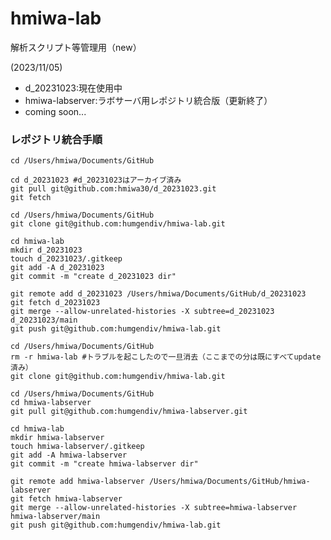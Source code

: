 # hmiwa-lab
解析スクリプト等管理用（new）

(2023/11/05)
* d_20231023:現在使用中
* hmiwa-labserver:ラボサーバ用レポジトリ統合版（更新終了）
* coming soon...

### レポジトリ統合手順

    cd /Users/hmiwa/Documents/GitHub

    cd d_20231023 #d_20231023はアーカイブ済み
    git pull git@github.com:hmiwa30/d_20231023.git
    git fetch

    cd /Users/hmiwa/Documents/GitHub
    git clone git@github.com:humgendiv/hmiwa-lab.git

    cd hmiwa-lab
    mkdir d_20231023
    touch d_20231023/.gitkeep
    git add -A d_20231023
    git commit -m "create d_20231023 dir"

    git remote add d_20231023 /Users/hmiwa/Documents/GitHub/d_20231023
    git fetch d_20231023
    git merge --allow-unrelated-histories -X subtree=d_20231023 d_20231023/main
    git push git@github.com:humgendiv/hmiwa-lab.git

    cd /Users/hmiwa/Documents/GitHub
    rm -r hmiwa-lab #トラブルを起こしたので一旦消去（ここまでの分は既にすべてupdate済み）
    git clone git@github.com:humgendiv/hmiwa-lab.git

    cd /Users/hmiwa/Documents/GitHub
    cd hmiwa-labserver
    git pull git@github.com:humgendiv/hmiwa-labserver.git

    cd hmiwa-lab
    mkdir hmiwa-labserver
    touch hmiwa-labserver/.gitkeep
    git add -A hmiwa-labserver
    git commit -m "create hmiwa-labserver dir"

    git remote add hmiwa-labserver /Users/hmiwa/Documents/GitHub/hmiwa-labserver
    git fetch hmiwa-labserver
    git merge --allow-unrelated-histories -X subtree=hmiwa-labserver hmiwa-labserver/main
    git push git@github.com:humgendiv/hmiwa-lab.git
